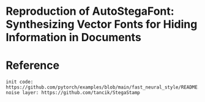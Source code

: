 # Reproduction of AutoStegaFont: Synthesizing Vector Fonts for Hiding Information in Documents

# Reference
```
init code: https://github.com/pytorch/examples/blob/main/fast_neural_style/README.md
noise layer: https://github.com/tancik/StegaStamp
```